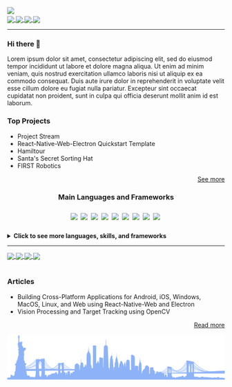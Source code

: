<img src="https://dummyimage.com/880x320/fff/aaa"/>

<div>
	<a href="https://twitter.com/MichaelRooplall" target="_blank">
		<img align="center" src="https://img.shields.io/badge/Twitter-%231DA1F2.svg?style=for-the-badge&logo=Twitter&logoColor=white&color=70a4fc"/>
	</a>
	<a href="https://www.linkedin.com/in/michael-rooplall/" target="_blank">
		<img align="center" src="https://img.shields.io/badge/linkedin-%230077B5.svg?style=for-the-badge&logo=linkedin&logoColor=white&color=70a4fc"/>
	</a>
	<a href="https://medium.com/@michaelrooplall" target="_blank">
		<img align="center" src="https://img.shields.io/badge/Medium-12100E?style=for-the-badge&logo=medium&logoColor=white&color=70a4fc"/>
	</a>
	<a href="https://www.buymeacoffee.com/michaelrooplall" target="_blank">
		<img align="center" src="https://img.shields.io/badge/Buy%20Me%20a%20Coffee-f77d3d?style=for-the-badge&logo=buy-me-a-coffee&logoColor=white&color=70a4fc"/>
	</a>
</div>

---

### Hi there 👋

Lorem ipsum dolor sit amet, consectetur adipiscing elit, sed do eiusmod tempor incididunt ut labore et dolore magna aliqua. Ut enim ad minim veniam, quis nostrud exercitation ullamco laboris nisi ut aliquip ex ea commodo consequat. Duis aute irure dolor in reprehenderit in voluptate velit esse cillum dolore eu fugiat nulla pariatur. Excepteur sint occaecat cupidatat non proident, sunt in culpa qui officia deserunt mollit anim id est laborum.

### Top Projects

- Project Stream
- React-Native-Web-Electron Quickstart Template
- Hamiltour
- Santa's Secret Sorting Hat
- FIRST Robotics

<div align="right">
	<a align="right" href="https://www.michaelrooplall.com/Projects.html">See more</a>
</div>

<div align="center">
	<h3>Main Languages and Frameworks</h3>
	<img align="center" src="https://img.shields.io/badge/Java-ED8B00?style=for-the-badge&logo=java&logoColor=white" />
	<img align="center" src="https://github.com/DeveloperBlue/DeveloperBlue/blob/main/5px-line-spacing.png?raw=true" width='0px' height='38px'>
	<img align="center" src="https://img.shields.io/badge/JavaScript-323330?style=for-the-badge&logo=javascript&logoColor=F7DF1E" />
	<img align="center" src="https://github.com/DeveloperBlue/DeveloperBlue/blob/main/5px-line-spacing.png?raw=true" width='0px' height='38px'>
	<img align="center" src="https://img.shields.io/badge/TypeScript-007ACC?style=for-the-badge&logo=typescript&logoColor=white" />
	<img align="center" src="https://github.com/DeveloperBlue/DeveloperBlue/blob/main/5px-line-spacing.png?raw=true" width='0px' height='38px'>
	<img align="center" src="https://img.shields.io/badge/Node.js-339933?style=for-the-badge&logo=nodedotjs&logoColor=white" />
	<img align="center" src="https://github.com/DeveloperBlue/DeveloperBlue/blob/main/5px-line-spacing.png?raw=true" width='0px' height='38px'>
	<img align="center" src="https://img.shields.io/badge/Electron-2B2E3A?style=for-the-badge&logo=electron&logoColor=9FEAF9" />
	<img align="center" src="https://github.com/DeveloperBlue/DeveloperBlue/blob/main/5px-line-spacing.png?raw=true" width='0px' height='38px'>
	<img align="center" src="https://img.shields.io/badge/React-20232A?style=for-the-badge&logo=react&logoColor=61DAFB" />
	<img align="center" src="https://github.com/DeveloperBlue/DeveloperBlue/blob/main/5px-line-spacing.png?raw=true" width='0px' height='38px'>
	<img align="center" src="https://img.shields.io/badge/React_Native-20232A?style=for-the-badge&logo=react&logoColor=61DAFB" />
	<img align="center" src="https://github.com/DeveloperBlue/DeveloperBlue/blob/main/5px-line-spacing.png?raw=true" width='0px' height='38px'>
	<img align="center" src="https://img.shields.io/badge/Python-FFD43B?style=for-the-badge&logo=python&logoColor=blue" />
	<img align="center" src="https://github.com/DeveloperBlue/DeveloperBlue/blob/main/5px-line-spacing.png?raw=true" width='0px' height='38px'>
	<img align="center" src="https://img.shields.io/badge/HTML5-E34F26?style=for-the-badge&logo=html5&logoColor=white" />
	<img align="center" src="https://github.com/DeveloperBlue/DeveloperBlue/blob/main/5px-line-spacing.png?raw=true" width='0px' height='38px'>
</div>
<br>
<details>
  <summary><strong>Click to see more languages, skills, and frameworks</strong></summary>

  <a href="https://michaelrooplall.com/experience.html">Check out my skills and experiences ↗️</a>
  
  	<div align="center">
		<h4>Languages</h4>
		<img align="center" src="https://img.shields.io/badge/C-00599C?style=for-the-badge&logo=c&logoColor=white" />
		<img align="center" src="https://github.com/DeveloperBlue/DeveloperBlue/blob/main/5px-line-spacing.png?raw=true" width='0px' height='38px'>
		<img align="center" src="https://img.shields.io/badge/C%23-239120?style=for-the-badge&logo=c-sharp&logoColor=white" />
		<img align="center" src="https://github.com/DeveloperBlue/DeveloperBlue/blob/main/5px-line-spacing.png?raw=true" width='0px' height='38px'>
		<img align="center" src="https://img.shields.io/badge/CSS3-1572B6?style=for-the-badge&logo=css3&logoColor=white" />
		<img align="center" src="https://github.com/DeveloperBlue/DeveloperBlue/blob/main/5px-line-spacing.png?raw=true" width='0px' height='38px'>
		<img align="center" src="https://img.shields.io/badge/Dart-0175C2?style=for-the-badge&logo=dart&logoColor=white" />
		<img align="center" src="https://github.com/DeveloperBlue/DeveloperBlue/blob/main/5px-line-spacing.png?raw=true" width='0px' height='38px'>
		<img align="center" src="https://img.shields.io/badge/HTML5-E34F26?style=for-the-badge&logo=html5&logoColor=white" />
		<img align="center" src="https://github.com/DeveloperBlue/DeveloperBlue/blob/main/5px-line-spacing.png?raw=true" width='0px' height='38px'>
		<img align="center" src="https://img.shields.io/badge/Java-ED8B00?style=for-the-badge&logo=java&logoColor=white" />
		<img align="center" src="https://github.com/DeveloperBlue/DeveloperBlue/blob/main/5px-line-spacing.png?raw=true" width='0px' height='38px'>
		<img align="center" src="https://img.shields.io/badge/JavaScript-323330?style=for-the-badge&logo=javascript&logoColor=F7DF1E" />
		<img align="center" src="https://github.com/DeveloperBlue/DeveloperBlue/blob/main/5px-line-spacing.png?raw=true" width='0px' height='38px'>
		<img align="center" src="https://img.shields.io/badge/json-5E5C5C?style=for-the-badge&logo=json&logoColor=white" />
		<img align="center" src="https://github.com/DeveloperBlue/DeveloperBlue/blob/main/5px-line-spacing.png?raw=true" width='0px' height='38px'>
		<img align="center" src="https://img.shields.io/badge/Kotlin-0095D5?&style=for-the-badge&logo=kotlin&logoColor=white" />
		<img align="center" src="https://github.com/DeveloperBlue/DeveloperBlue/blob/main/5px-line-spacing.png?raw=true" width='0px' height='38px'>
		<img align="center" src="https://img.shields.io/badge/LaTeX-47A141?style=for-the-badge&logo=LaTeX&logoColor=white" />
		<img align="center" src="https://github.com/DeveloperBlue/DeveloperBlue/blob/main/5px-line-spacing.png?raw=true" width='0px' height='38px'>
		<img align="center" src="https://img.shields.io/badge/Lua-2C2D72?style=for-the-badge&logo=lua&logoColor=white" />
		<img align="center" src="https://github.com/DeveloperBlue/DeveloperBlue/blob/main/5px-line-spacing.png?raw=true" width='0px' height='38px'>
		<img align="center" src="https://img.shields.io/badge/Numpy-777BB4?style=for-the-badge&logo=numpy&logoColor=white" />
		<img align="center" src="https://github.com/DeveloperBlue/DeveloperBlue/blob/main/5px-line-spacing.png?raw=true" width='0px' height='38px'>
		<img align="center" src="https://img.shields.io/badge/Pandas-2C2D72?style=for-the-badge&logo=pandas&logoColor=white" />
		<img align="center" src="https://github.com/DeveloperBlue/DeveloperBlue/blob/main/5px-line-spacing.png?raw=true" width='0px' height='38px'>
		<img align="center" src="https://img.shields.io/badge/PHP-777BB4?style=for-the-badge&logo=php&logoColor=white" />
		<img align="center" src="https://github.com/DeveloperBlue/DeveloperBlue/blob/main/5px-line-spacing.png?raw=true" width='0px' height='38px'>
		<img align="center" src="https://img.shields.io/badge/Puppeteer-40B5A4?style=for-the-badge&logo=Puppeteer&logoColor=white" />
		<img align="center" src="https://github.com/DeveloperBlue/DeveloperBlue/blob/main/5px-line-spacing.png?raw=true" width='0px' height='38px'>
		<img align="center" src="https://img.shields.io/badge/TensorFlow-FF6F00?style=for-the-badge&logo=TensorFlow&logoColor=white" />
		<img align="center" src="https://github.com/DeveloperBlue/DeveloperBlue/blob/main/5px-line-spacing.png?raw=true" width='0px' height='38px'>
		<img align="center" src="https://img.shields.io/badge/TypeScript-007ACC?style=for-the-badge&logo=typescript&logoColor=white" />
		<img align="center" src="https://github.com/DeveloperBlue/DeveloperBlue/blob/main/5px-line-spacing.png?raw=true" width='0px' height='38px'>
	</div>
	<div align="center">
		<h4>Frameworks</h4>
		<img align="center" src="https://img.shields.io/badge/Ant%20Design-1890FF?style=for-the-badge&logo=antdesign&logoColor=white" />
		<img align="center" src="https://github.com/DeveloperBlue/DeveloperBlue/blob/main/5px-line-spacing.png?raw=true" width='0px' height='38px'>
		<img align="center" src="https://img.shields.io/badge/Apollo%20GraphQL-311C87?&style=for-the-badge&logo=Apollo%20GraphQL&logoColor=white" />
		<img align="center" src="https://github.com/DeveloperBlue/DeveloperBlue/blob/main/5px-line-spacing.png?raw=true" width='0px' height='38px'>
		<img align="center" src="https://img.shields.io/badge/Babel-F9DC3E?style=for-the-badge&logo=babel&logoColor=white" />
		<img align="center" src="https://github.com/DeveloperBlue/DeveloperBlue/blob/main/5px-line-spacing.png?raw=true" width='0px' height='38px'>
		<img align="center" src="https://img.shields.io/badge/Bootstrap-563D7C?style=for-the-badge&logo=bootstrap&logoColor=white" />
		<img align="center" src="https://github.com/DeveloperBlue/DeveloperBlue/blob/main/5px-line-spacing.png?raw=true" width='0px' height='38px'>
		<img align="center" src="https://img.shields.io/badge/Chart.js-FF6384?style=for-the-badge&logo=chartdotjs&logoColor=white" />
		<img align="center" src="https://github.com/DeveloperBlue/DeveloperBlue/blob/main/5px-line-spacing.png?raw=true" width='0px' height='38px'>
		<img align="center" src="https://img.shields.io/badge/d3.js-F9A03C?style=for-the-badge&logo=d3.js&logoColor=white" />
		<img align="center" src="https://github.com/DeveloperBlue/DeveloperBlue/blob/main/5px-line-spacing.png?raw=true" width='0px' height='38px'>
		<img align="center" src="https://img.shields.io/badge/Deno-464647?style=for-the-badge&logo=deno&logoColor=white" />
		<img align="center" src="https://github.com/DeveloperBlue/DeveloperBlue/blob/main/5px-line-spacing.png?raw=true" width='0px' height='38px'>
		<img align="center" src="https://img.shields.io/badge/Docker-2CA5E0?style=for-the-badge&logo=docker&logoColor=white" />
		<img align="center" src="https://github.com/DeveloperBlue/DeveloperBlue/blob/main/5px-line-spacing.png?raw=true" width='0px' height='38px'>
		<img align="center" src="https://img.shields.io/badge/Electron-2B2E3A?style=for-the-badge&logo=electron&logoColor=9FEAF9" />
		<img align="center" src="https://github.com/DeveloperBlue/DeveloperBlue/blob/main/5px-line-spacing.png?raw=true" width='0px' height='38px'>
		<img align="center" src="https://img.shields.io/badge/eslint-3A33D1?style=for-the-badge&logo=eslint&logoColor=white" />
		<img align="center" src="https://github.com/DeveloperBlue/DeveloperBlue/blob/main/5px-line-spacing.png?raw=true" width='0px' height='38px'>
		<img align="center" src="https://img.shields.io/badge/Expo-1B1F23?style=for-the-badge&logo=expo&logoColor=white" />
		<img align="center" src="https://github.com/DeveloperBlue/DeveloperBlue/blob/main/5px-line-spacing.png?raw=true" width='0px' height='38px'>
		<img align="center" src="https://img.shields.io/badge/Express.js-000000?style=for-the-badge&logo=express&logoColor=white" />
		<img align="center" src="https://github.com/DeveloperBlue/DeveloperBlue/blob/main/5px-line-spacing.png?raw=true" width='0px' height='38px'>
		<img align="center" src="https://img.shields.io/badge/fastify-202020?style=for-the-badge&logo=fastify&logoColor=white" />
		<img align="center" src="https://github.com/DeveloperBlue/DeveloperBlue/blob/main/5px-line-spacing.png?raw=true" width='0px' height='38px'>
		<img align="center" src="https://img.shields.io/badge/firebase-ffca28?style=for-the-badge&logo=firebase&logoColor=black" />
		<img align="center" src="https://github.com/DeveloperBlue/DeveloperBlue/blob/main/5px-line-spacing.png?raw=true" width='0px' height='38px'>
		<img align="center" src="https://img.shields.io/badge/Font_Awesome-339AF0?style=for-the-badge&logo=fontawesome&logoColor=white" />
		<img align="center" src="https://github.com/DeveloperBlue/DeveloperBlue/blob/main/5px-line-spacing.png?raw=true" width='0px' height='38px'>
		<img align="center" src="https://img.shields.io/badge/gradle-02303A?style=for-the-badge&logo=gradle&logoColor=white" />
		<img align="center" src="https://github.com/DeveloperBlue/DeveloperBlue/blob/main/5px-line-spacing.png?raw=true" width='0px' height='38px'>
		<img align="center" src="https://img.shields.io/badge/GraphQl-E10098?style=for-the-badge&logo=graphql&logoColor=white" />
		<img align="center" src="https://github.com/DeveloperBlue/DeveloperBlue/blob/main/5px-line-spacing.png?raw=true" width='0px' height='38px'>
		<img align="center" src="https://img.shields.io/badge/jQuery-0769AD?style=for-the-badge&logo=jquery&logoColor=white" />
		<img align="center" src="https://github.com/DeveloperBlue/DeveloperBlue/blob/main/5px-line-spacing.png?raw=true" width='0px' height='38px'>
		<img align="center" src="https://img.shields.io/badge/JWT-000000?style=for-the-badge&logo=JSON%20web%20tokens&logoColor=white" />
		<img align="center" src="https://github.com/DeveloperBlue/DeveloperBlue/blob/main/5px-line-spacing.png?raw=true" width='0px' height='38px'>
		<img align="center" src="https://img.shields.io/badge/Markdown-000000?style=for-the-badge&logo=markdown&logoColor=white" />
		<img align="center" src="https://github.com/DeveloperBlue/DeveloperBlue/blob/main/5px-line-spacing.png?raw=true" width='0px' height='38px'>
		<img align="center" src="https://img.shields.io/badge/Material%20UI-007FFF?style=for-the-badge&logo=mui&logoColor=white" />
		<img align="center" src="https://github.com/DeveloperBlue/DeveloperBlue/blob/main/5px-line-spacing.png?raw=true" width='0px' height='38px'>
		<img align="center" src="https://img.shields.io/badge/next.js-000000?style=for-the-badge&logo=nextdotjs&logoColor=white" />
		<img align="center" src="https://github.com/DeveloperBlue/DeveloperBlue/blob/main/5px-line-spacing.png?raw=true" width='0px' height='38px'>
		<img align="center" src="https://img.shields.io/badge/Node.js-339933?style=for-the-badge&logo=nodedotjs&logoColor=white" />
		<img align="center" src="https://github.com/DeveloperBlue/DeveloperBlue/blob/main/5px-line-spacing.png?raw=true" width='0px' height='38px'>
		<img align="center" src="https://img.shields.io/badge/npm-CB3837?style=for-the-badge&logo=npm&logoColor=white" />
		<img align="center" src="https://github.com/DeveloperBlue/DeveloperBlue/blob/main/5px-line-spacing.png?raw=true" width='0px' height='38px'>
		<img align="center" src="https://img.shields.io/badge/OpenCV-27338e?style=for-the-badge&logo=OpenCV&logoColor=white" />
		<img align="center" src="https://github.com/DeveloperBlue/DeveloperBlue/blob/main/5px-line-spacing.png?raw=true" width='0px' height='38px'>
		<img align="center" src="https://img.shields.io/badge/OpenGL-FFFFFF?style=for-the-badge&logo=opengl" />
		<img align="center" src="https://github.com/DeveloperBlue/DeveloperBlue/blob/main/5px-line-spacing.png?raw=true" width='0px' height='38px'>
		<img align="center" src="https://img.shields.io/badge/Postman-FF6C37?style=for-the-badge&logo=Postman&logoColor=white" />
		<img align="center" src="https://github.com/DeveloperBlue/DeveloperBlue/blob/main/5px-line-spacing.png?raw=true" width='0px' height='38px'>
		<img align="center" src="https://img.shields.io/badge/PowerShell-5391FE?style=for-the-badge&logo=PowerShell&logoColor=white" />
		<img align="center" src="https://github.com/DeveloperBlue/DeveloperBlue/blob/main/5px-line-spacing.png?raw=true" width='0px' height='38px'>
		<img align="center" src="https://img.shields.io/badge/prettier-1A2C34?style=for-the-badge&logo=prettier&logoColor=F7BA3E" />
		<img align="center" src="https://github.com/DeveloperBlue/DeveloperBlue/blob/main/5px-line-spacing.png?raw=true" width='0px' height='38px'>
		<img align="center" src="https://img.shields.io/badge/Qt-41CD52?style=for-the-badge&logo=qt&logoColor=white" />
		<img align="center" src="https://github.com/DeveloperBlue/DeveloperBlue/blob/main/5px-line-spacing.png?raw=true" width='0px' height='38px'>
		<img align="center" src="https://img.shields.io/badge/React-20232A?style=for-the-badge&logo=react&logoColor=61DAFB" />
		<img align="center" src="https://github.com/DeveloperBlue/DeveloperBlue/blob/main/5px-line-spacing.png?raw=true" width='0px' height='38px'>
		<img align="center" src="https://img.shields.io/badge/redis-CC0000.svg?&style=for-the-badge&logo=redis&logoColor=white" />
		<img align="center" src="https://github.com/DeveloperBlue/DeveloperBlue/blob/main/5px-line-spacing.png?raw=true" width='0px' height='38px'>
		<img align="center" src="https://img.shields.io/badge/Redux-593D88?style=for-the-badge&logo=redux&logoColor=white" />
		<img align="center" src="https://github.com/DeveloperBlue/DeveloperBlue/blob/main/5px-line-spacing.png?raw=true" width='0px' height='38px'>
		<img align="center" src="https://img.shields.io/badge/Sass-CC6699?style=for-the-badge&logo=sass&logoColor=white" />
		<img align="center" src="https://github.com/DeveloperBlue/DeveloperBlue/blob/main/5px-line-spacing.png?raw=true" width='0px' height='38px'>
		<img align="center" src="https://img.shields.io/badge/Shell_Script-121011?style=for-the-badge&logo=gnu-bash&logoColor=white" />
		<img align="center" src="https://github.com/DeveloperBlue/DeveloperBlue/blob/main/5px-line-spacing.png?raw=true" width='0px' height='38px'>
		<img align="center" src="https://img.shields.io/badge/Socket.io-010101?&style=for-the-badge&logo=Socket.io&logoColor=white" />
		<img align="center" src="https://github.com/DeveloperBlue/DeveloperBlue/blob/main/5px-line-spacing.png?raw=true" width='0px' height='38px'>
		<img align="center" src="https://img.shields.io/badge/ThreeJs-black?style=for-the-badge&logo=three.js&logoColor=white" />
		<img align="center" src="https://github.com/DeveloperBlue/DeveloperBlue/blob/main/5px-line-spacing.png?raw=true" width='0px' height='38px'>
		<img align="center" src="https://img.shields.io/badge/Webpack-8DD6F9?style=for-the-badge&logo=Webpack&logoColor=white" />
		<img align="center" src="https://github.com/DeveloperBlue/DeveloperBlue/blob/main/5px-line-spacing.png?raw=true" width='0px' height='38px'>
		<img align="center" src="https://img.shields.io/badge/Yarn-2C8EBB?style=for-the-badge&logo=yarn&logoColor=white" />
		<img align="center" src="https://github.com/DeveloperBlue/DeveloperBlue/blob/main/5px-line-spacing.png?raw=true" width='0px' height='38px'>
		<img align="center" src="https://img.shields.io/badge/GIT-E44C30?style=for-the-badge&logo=git&logoColor=white" />
		<img align="center" src="https://github.com/DeveloperBlue/DeveloperBlue/blob/main/5px-line-spacing.png?raw=true" width='0px' height='38px'>
		<img align="center" src="https://img.shields.io/badge/Google%20Analytics-E37400?style=for-the-badge&logo=google%20analytics&logoColor=white" />
		<img align="center" src="https://github.com/DeveloperBlue/DeveloperBlue/blob/main/5px-line-spacing.png?raw=true" width='0px' height='38px'>
		>> Wireshark
		<img align="center" src="https://github.com/DeveloperBlue/DeveloperBlue/blob/main/5px-line-spacing.png?raw=true" width='0px' height='38px'>
	</div>
	<div align="center">
		<h4>Mobile Frameworks</h4>
		<img align="center" src="https://img.shields.io/badge/Flutter-02569B?style=for-the-badge&logo=flutter&logoColor=white" />
		<img align="center" src="https://github.com/DeveloperBlue/DeveloperBlue/blob/main/5px-line-spacing.png?raw=true" width='0px' height='38px'>
		<img align="center" src="https://img.shields.io/badge/Cordova-35434F?style=for-the-badge&logo=apache-cordova&logoColor=E8E8E8" />
		<img align="center" src="https://github.com/DeveloperBlue/DeveloperBlue/blob/main/5px-line-spacing.png?raw=true" width='0px' height='38px'>
		<img align="center" src="https://img.shields.io/badge/React_Native-20232A?style=for-the-badge&logo=react&logoColor=61DAFB" />
		<img align="center" src="https://github.com/DeveloperBlue/DeveloperBlue/blob/main/5px-line-spacing.png?raw=true" width='0px' height='38px'>
	</div>
	<div align="center">
		<h4>Databases</h4>
		<img align="center" src="https://img.shields.io/badge/Amazon%20DynamoDB-4053D6?style=for-the-badge&logo=Amazon%20DynamoDB&logoColor=white" />
		<img align="center" src="https://github.com/DeveloperBlue/DeveloperBlue/blob/main/5px-line-spacing.png?raw=true" width='0px' height='38px'>
		<img align="center" src="https://img.shields.io/badge/Elastic_Search-005571?style=for-the-badge&logo=elasticsearch&logoColor=white" />
		<img align="center" src="https://github.com/DeveloperBlue/DeveloperBlue/blob/main/5px-line-spacing.png?raw=true" width='0px' height='38px'>
		<img align="center" src="https://img.shields.io/badge/MongoDB-4EA94B?style=for-the-badge&logo=mongodb&logoColor=white" />
		<img align="center" src="https://github.com/DeveloperBlue/DeveloperBlue/blob/main/5px-line-spacing.png?raw=true" width='0px' height='38px'>
		<img align="center" src="https://img.shields.io/badge/MySQL-005C84?style=for-the-badge&logo=mysql&logoColor=white" />
		<img align="center" src="https://github.com/DeveloperBlue/DeveloperBlue/blob/main/5px-line-spacing.png?raw=true" width='0px' height='38px'>
		<img align="center" src="https://img.shields.io/badge/redis-%23DD0031.svg?&style=for-the-badge&logo=redis&logoColor=white" />
		<img align="center" src="https://github.com/DeveloperBlue/DeveloperBlue/blob/main/5px-line-spacing.png?raw=true" width='0px' height='38px'>
	</div>
	<div align="center">
		<h4>Design</h4>
		<img align="center" src="https://img.shields.io/badge/Adobe%20after%20affects-CF96FD?style=for-the-badge&logo=Adobe%20after%20effects&logoColor=393665" />
		<img align="center" src="https://github.com/DeveloperBlue/DeveloperBlue/blob/main/5px-line-spacing.png?raw=true" width='0px' height='38px'>
		<img align="center" src="https://img.shields.io/badge/Adobe%20Illustrator-FF9A00?style=for-the-badge&logo=adobe%20illustrator&logoColor=white" />
		<img align="center" src="https://github.com/DeveloperBlue/DeveloperBlue/blob/main/5px-line-spacing.png?raw=true" width='0px' height='38px'>
		<img align="center" src="https://img.shields.io/badge/Adobe%20Photoshop-31A8FF?style=for-the-badge&logo=Adobe%20Photoshop&logoColor=black" />
		<img align="center" src="https://github.com/DeveloperBlue/DeveloperBlue/blob/main/5px-line-spacing.png?raw=true" width='0px' height='38px'>
		<img align="center" src="https://img.shields.io/badge/Adobe%20Premiere%20Pro-9999FF?style=for-the-badge&logo=Adobe%20Premiere%20Pro&logoColor=white" />
		<img align="center" src="https://github.com/DeveloperBlue/DeveloperBlue/blob/main/5px-line-spacing.png?raw=true" width='0px' height='38px'>
		<img align="center" src="https://img.shields.io/badge/Adobe%20XD-470137?style=for-the-badge&logo=Adobe%20XD&logoColor=#FF61F6" />
		<img align="center" src="https://github.com/DeveloperBlue/DeveloperBlue/blob/main/5px-line-spacing.png?raw=true" width='0px' height='38px'>
		<img align="center" src="https://img.shields.io/badge/blender-%23F5792A.svg?style=for-the-badge&logo=blender&logoColor=white" />
		<img align="center" src="https://github.com/DeveloperBlue/DeveloperBlue/blob/main/5px-line-spacing.png?raw=true" width='0px' height='38px'>
		<img align="center" src="https://img.shields.io/badge/Figma-F24E1E?style=for-the-badge&logo=figma&logoColor=white" />
		<img align="center" src="https://github.com/DeveloperBlue/DeveloperBlue/blob/main/5px-line-spacing.png?raw=true" width='0px' height='38px'>
		<img align="center" src="https://img.shields.io/badge/gimp-5C5543?style=for-the-badge&logo=gimp&logoColor=white" />
		<img align="center" src="https://github.com/DeveloperBlue/DeveloperBlue/blob/main/5px-line-spacing.png?raw=true" width='0px' height='38px'>
		<img align="center" src="https://img.shields.io/badge/Inkscape-000000?style=for-the-badge&logo=Inkscape&logoColor=white" />
		<img align="center" src="https://github.com/DeveloperBlue/DeveloperBlue/blob/main/5px-line-spacing.png?raw=true" width='0px' height='38px'>
		<img align="center" src="https://img.shields.io/badge/Krita-203759?style=for-the-badge&logo=krita&logoColor=EEF37B" />
		<img align="center" src="https://github.com/DeveloperBlue/DeveloperBlue/blob/main/5px-line-spacing.png?raw=true" width='0px' height='38px'>
		>> MAGIX VEGAS
		<img align="center" src="https://github.com/DeveloperBlue/DeveloperBlue/blob/main/5px-line-spacing.png?raw=true" width='0px' height='38px'>
		>> HANDBRAKE
		<img align="center" src="https://github.com/DeveloperBlue/DeveloperBlue/blob/main/5px-line-spacing.png?raw=true" width='0px' height='38px'>
		>> OBS
		<img align="center" src="https://github.com/DeveloperBlue/DeveloperBlue/blob/main/5px-line-spacing.png?raw=true" width='0px' height='38px'>
	</div>
	<div align="center">
		<h4>Vision Processing and AI</h4>
		<img align="center" src="https://img.shields.io/badge/TensorFlow-FF6F00?style=for-the-badge&logo=tensorflow&logoColor=white" />
		<img align="center" src="https://github.com/DeveloperBlue/DeveloperBlue/blob/main/5px-line-spacing.png?raw=true" width='0px' height='38px'>
		<img align="center" src="https://img.shields.io/badge/OpenCV-27338e?style=for-the-badge&logo=OpenCV&logoColor=white" />
		<img align="center" src="https://github.com/DeveloperBlue/DeveloperBlue/blob/main/5px-line-spacing.png?raw=true" width='0px' height='38px'>
	</div>
	<div align="center">
		<h4>Cloud Infrastructure</h4>
		<img align="center" src="https://img.shields.io/badge/Amazon_AWS-FF9900?style=for-the-badge&logo=amazonaws&logoColor=white" />
		<img align="center" src="https://github.com/DeveloperBlue/DeveloperBlue/blob/main/5px-line-spacing.png?raw=true" width='0px' height='38px'>
		<img align="center" src="https://img.shields.io/badge/Cloudflare-F38020?style=for-the-badge&logo=Cloudflare&logoColor=white" />
		<img align="center" src="https://github.com/DeveloperBlue/DeveloperBlue/blob/main/5px-line-spacing.png?raw=true" width='0px' height='38px'>
		<img align="center" src="https://img.shields.io/badge/GitHub_Actions-2088FF?style=for-the-badge&logo=github-actions&logoColor=white" />
		<img align="center" src="https://github.com/DeveloperBlue/DeveloperBlue/blob/main/5px-line-spacing.png?raw=true" width='0px' height='38px'>
		<img align="center" src="https://img.shields.io/badge/Glitch-2800ff?style=for-the-badge&logo=glitch&logoColor=white" />
		<img align="center" src="https://github.com/DeveloperBlue/DeveloperBlue/blob/main/5px-line-spacing.png?raw=true" width='0px' height='38px'>
		<img align="center" src="https://img.shields.io/badge/Google_Cloud-4285F4?style=for-the-badge&logo=google-cloud&logoColor=white" />
		<img align="center" src="https://github.com/DeveloperBlue/DeveloperBlue/blob/main/5px-line-spacing.png?raw=true" width='0px' height='38px'>
		<img align="center" src="https://img.shields.io/badge/Heroku-430098?style=for-the-badge&logo=heroku&logoColor=white" />
		<img align="center" src="https://github.com/DeveloperBlue/DeveloperBlue/blob/main/5px-line-spacing.png?raw=true" width='0px' height='38px'>
	</div>
	<div align="center">
		<h4>Engines</h4>
		<img align="center" src="https://img.shields.io/badge/Unity-100000?style=for-the-badge&logo=unity&logoColor=white" />
		<img align="center" src="https://github.com/DeveloperBlue/DeveloperBlue/blob/main/5px-line-spacing.png?raw=true" width='0px' height='38px'>
		<img align="center" src="https://img.shields.io/badge/-Unreal%20Engine-313131?style=for-the-badge&logo=unreal-engine&logoColor=white" />
		<img align="center" src="https://github.com/DeveloperBlue/DeveloperBlue/blob/main/5px-line-spacing.png?raw=true" width='0px' height='38px'>
		>> ROBLOX STUDIO
		<img align="center" src="https://github.com/DeveloperBlue/DeveloperBlue/blob/main/5px-line-spacing.png?raw=true" width='0px' height='38px'>
	</div>
	<div align="center">
		<h4>Editors</h4>
		<img align="center" src="https://img.shields.io/badge/Android_Studio-3DDC84?style=for-the-badge&logo=android-studio&logoColor=white" />
		<img align="center" src="https://github.com/DeveloperBlue/DeveloperBlue/blob/main/5px-line-spacing.png?raw=true" width='0px' height='38px'>
		<img align="center" src="https://img.shields.io/badge/Eclipse-2C2255?style=for-the-badge&logo=eclipse&logoColor=white" />
		<img align="center" src="https://github.com/DeveloperBlue/DeveloperBlue/blob/main/5px-line-spacing.png?raw=true" width='0px' height='38px'>
		<img align="center" src="https://img.shields.io/badge/sublime_text-%23575757.svg?&style=for-the-badge&logo=sublime-text&logoColor=important" />
		<img align="center" src="https://github.com/DeveloperBlue/DeveloperBlue/blob/main/5px-line-spacing.png?raw=true" width='0px' height='38px'>
		<img align="center" src="https://img.shields.io/badge/VIM-%2311AB00.svg?&style=for-the-badge&logo=vim&logoColor=white" />
		<img align="center" src="https://github.com/DeveloperBlue/DeveloperBlue/blob/main/5px-line-spacing.png?raw=true" width='0px' height='38px'>
		<img align="center" src="https://img.shields.io/badge/Visual_Studio_Code-0078D4?style=for-the-badge&logo=visual%20studio%20code&logoColor=white" />
		<img align="center" src="https://github.com/DeveloperBlue/DeveloperBlue/blob/main/5px-line-spacing.png?raw=true" width='0px' height='38px'>
	</div>
	<div align="center">
		<h4>Office Tools</h4>
		<img align="center" src="https://img.shields.io/badge/Apache_OpenOffice-0E85CD?style=for-the-badge&logo=ApacheOpenOffice&logoColor=white" />
		<img align="center" src="https://github.com/DeveloperBlue/DeveloperBlue/blob/main/5px-line-spacing.png?raw=true" width='0px' height='38px'>
		<img align="center" src="https://img.shields.io/badge/Google%20Sheets-34A853?style=for-the-badge&logo=google-sheets&logoColor=white" />
		<img align="center" src="https://github.com/DeveloperBlue/DeveloperBlue/blob/main/5px-line-spacing.png?raw=true" width='0px' height='38px'>
		<img align="center" src="https://img.shields.io/badge/Microsoft_Excel-217346?style=for-the-badge&logo=microsoft-excel&logoColor=white" />
		<img align="center" src="https://github.com/DeveloperBlue/DeveloperBlue/blob/main/5px-line-spacing.png?raw=true" width='0px' height='38px'>
		<img align="center" src="https://img.shields.io/badge/Microsoft_Office-D83B01?style=for-the-badge&logo=microsoft-office&logoColor=white" />
		<img align="center" src="https://github.com/DeveloperBlue/DeveloperBlue/blob/main/5px-line-spacing.png?raw=true" width='0px' height='38px'>
		<img align="center" src="https://img.shields.io/badge/Microsoft_PowerPoint-B7472A?style=for-the-badge&logo=microsoft-powerpoint&logoColor=white" />
		<img align="center" src="https://github.com/DeveloperBlue/DeveloperBlue/blob/main/5px-line-spacing.png?raw=true" width='0px' height='38px'>
		<img align="center" src="https://img.shields.io/badge/Microsoft_Word-2B579A?style=for-the-badge&logo=microsoft-word&logoColor=white" />
		<img align="center" src="https://github.com/DeveloperBlue/DeveloperBlue/blob/main/5px-line-spacing.png?raw=true" width='0px' height='38px'>
		<img align="center" src="https://img.shields.io/badge/Trello-0052CC?style=for-the-badge&logo=trello&logoColor=white" />
		<img align="center" src="https://github.com/DeveloperBlue/DeveloperBlue/blob/main/5px-line-spacing.png?raw=true" width='0px' height='38px'>
	</div>
	<div align="center">
		<h4>Operating Systems</h4>
		<img align="center" src="https://img.shields.io/badge/Android-3DDC84?style=for-the-badge&logo=android&logoColor=white" />
		<img align="center" src="https://github.com/DeveloperBlue/DeveloperBlue/blob/main/5px-line-spacing.png?raw=true" width='0px' height='38px'>
		<img align="center" src="https://img.shields.io/badge/Ubuntu-E95420?style=for-the-badge&logo=ubuntu&logoColor=white" />
		<img align="center" src="https://github.com/DeveloperBlue/DeveloperBlue/blob/main/5px-line-spacing.png?raw=true" width='0px' height='38px'>
		<img align="center" src="https://img.shields.io/badge/Windows-0078D6?style=for-the-badge&logo=windows&logoColor=white" />
		<img align="center" src="https://github.com/DeveloperBlue/DeveloperBlue/blob/main/5px-line-spacing.png?raw=true" width='0px' height='38px'>
	</div>
	<div align="center">
		<h4>Robotics and Prototyping</h4>
		<img align="center" src="https://img.shields.io/badge/adafruit-000000?style=for-the-badge&logo=adafruit&logoColor=white" />
		<img align="center" src="https://github.com/DeveloperBlue/DeveloperBlue/blob/main/5px-line-spacing.png?raw=true" width='0px' height='38px'>
		<img align="center" src="https://img.shields.io/badge/Arduino-00979D?style=for-the-badge&logo=Arduino&logoColor=white" />
		<img align="center" src="https://github.com/DeveloperBlue/DeveloperBlue/blob/main/5px-line-spacing.png?raw=true" width='0px' height='38px'>
		<img align="center" src="https://img.shields.io/badge/Raspberry%20Pi-A22846?style=for-the-badge&logo=Raspberry%20Pi&logoColor=white" />
		<img align="center" src="https://github.com/DeveloperBlue/DeveloperBlue/blob/main/5px-line-spacing.png?raw=true" width='0px' height='38px'>
		>>> FIRST ROBOTICS COMPETITION
		<img align="center" src="https://github.com/DeveloperBlue/DeveloperBlue/blob/main/5px-line-spacing.png?raw=true" width='0px' height='38px'>
	</div>
	<br><br>
	<div align="center">
		<h4>Spoken Languages</h4>
		- English
		- Spanish
		- French
		- Mandarin
		- Korean
		- Japanese
	</div>
</details>


---

<div>
	<a href="https://github.com/anuraghazra/github-readme-stats#gh-dark-mode-only">
		<img align="center" src="https://github-readme-stats.vercel.app/api?username=developerblue&count_private=true&show_icons=true&theme=tokyonight&border_color=9b9b9e" width="49.725%" />
	</a>
	<a href="https://github.com/anuraghazra/github-readme-stats#gh-light-mode-only">
		<img align="center" src="https://github-readme-stats.vercel.app/api?username=developerblue&count_private=true&show_icons=true&theme=default&border_color=d8dee4" width="49.725%" />
	</a>
	<a href="https://git.io/streak-stats#gh-dark-mode-only">
		<img align="center" src="https://github-readme-streak-stats.herokuapp.com/?user=developerblue&theme=tokyonight" width="49.725%"/>
	</a>
	<a href="https://git.io/streak-stats#gh-light-mode-only">
		<img align="center" src="https://github-readme-streak-stats.herokuapp.com/?user=developerblue&theme=tokyonight_duo&border=d8dee4" width="49.725%"/>
	</a>
</div>
<br>

### Articles

- Building Cross-Platform Applications for Android, iOS, Windows, MacOS, Linux, and Web using React-Native-Web and Electron
- Vision Processing and Target Tracking using OpenCV

<div align="right">
	<a align="right" href="https://medium.com/@michaelrooplall">Read more</a>
</div>

![Wide vector art of the NYC Skyline](https://github.com/DeveloperBlue/DeveloperBlue/blob/main/footer.png?raw=true)
